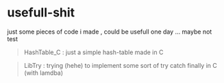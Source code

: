 # usefull-shit
just some pieces of code i made , could be usefull one day  ... maybe not test


> HashTable_C : just a simple  hash-table made in C

> LibTry : trying (hehe) to implement some sort of try catch finally in C (with lamdba)
